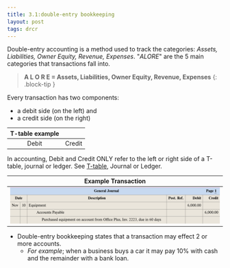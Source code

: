 ```yaml
---
title: 3.1:double-entry bookkeeping
layout: post
tags: drcr
---
```


Double-entry accounting is a method used to track the categories: *Assets, Liabilities, Owner Equity, Revenue, Expenses*. "*ALORE*" are the 5 main categories that transactions fall into.

> **A L O R E = Assets, Liabilities, Owner Equity, Revenue, Expenses**
{: .block-tip }

Every transaction has two components:
- a debit side (on the left) and 
- a credit side (on the right)

| T-table example ||
|:-------:|:---------:|
| Debit   | Credit    |

In accounting, Debit and Credit ONLY refer to the left or right side of a T-table, journal or ledger. See [T-table](T-table), Journal or Ledger.


| Example Transaction |
|:-----:|
| ![Example Entry](/assets/mc-graw-accounting-course/images/example.journal.entry.png)  |

- Double-entry bookkeeping states that a transaction may effect 2 or more accounts. 
  -  *For example*; when a business buys a car it may pay 10% with cash and the remainder with a bank loan. 
 
